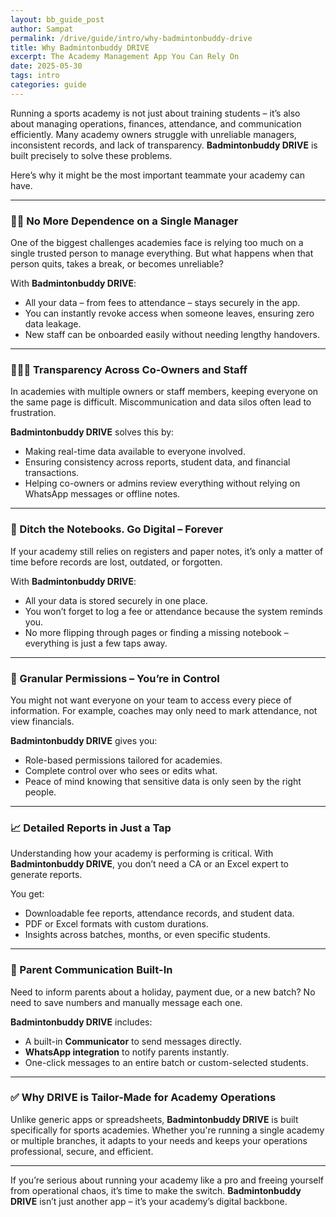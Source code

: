 ```yaml
---
layout: bb_guide_post
author: Sampat
permalink: /drive/guide/intro/why-badmintonbuddy-drive
title: Why Badmintonbuddy DRIVE 
excerpt: The Academy Management App You Can Rely On
date: 2025-05-30
tags: intro
categories: guide
---
```


Running a sports academy is not just about training students – it’s also about managing operations, finances, attendance, and communication efficiently. Many academy owners struggle with unreliable managers, inconsistent records, and lack of transparency. **Badmintonbuddy DRIVE** is built precisely to solve these problems.

Here’s why it might be the most important teammate your academy can have.

---

### 🧑‍💼 No More Dependence on a Single Manager

One of the biggest challenges academies face is relying too much on a single trusted person to manage everything. But what happens when that person quits, takes a break, or becomes unreliable?

With **Badmintonbuddy DRIVE**:

- All your data – from fees to attendance – stays securely in the app.
- You can instantly revoke access when someone leaves, ensuring zero data leakage.
- New staff can be onboarded easily without needing lengthy handovers.

---

### 🧑‍🤝‍🧑 Transparency Across Co-Owners and Staff

In academies with multiple owners or staff members, keeping everyone on the same page is difficult. Miscommunication and data silos often lead to frustration.

**Badmintonbuddy DRIVE** solves this by:

- Making real-time data available to everyone involved.
- Ensuring consistency across reports, student data, and financial transactions.
- Helping co-owners or admins review everything without relying on WhatsApp messages or offline notes.

---

### 📒 Ditch the Notebooks. Go Digital – Forever

If your academy still relies on registers and paper notes, it’s only a matter of time before records are lost, outdated, or forgotten.

With **Badmintonbuddy DRIVE**:

- All your data is stored securely in one place.
- You won’t forget to log a fee or attendance because the system reminds you.
- No more flipping through pages or finding a missing notebook – everything is just a few taps away.

---

### 🔐 Granular Permissions – You’re in Control

You might not want everyone on your team to access every piece of information. For example, coaches may only need to mark attendance, not view financials.

**Badmintonbuddy DRIVE** gives you:

- Role-based permissions tailored for academies.
- Complete control over who sees or edits what.
- Peace of mind knowing that sensitive data is only seen by the right people.

---

### 📈 Detailed Reports in Just a Tap

Understanding how your academy is performing is critical. With **Badmintonbuddy DRIVE**, you don’t need a CA or an Excel expert to generate reports.

You get:

- Downloadable fee reports, attendance records, and student data.
- PDF or Excel formats with custom durations.
- Insights across batches, months, or even specific students.

---

### 📢 Parent Communication Built-In

Need to inform parents about a holiday, payment due, or a new batch? No need to save numbers and manually message each one.

**Badmintonbuddy DRIVE** includes:

- A built-in **Communicator** to send messages directly.
- **WhatsApp integration** to notify parents instantly.
- One-click messages to an entire batch or custom-selected students.

---

### ✅ Why DRIVE is Tailor-Made for Academy Operations

Unlike generic apps or spreadsheets, **Badmintonbuddy DRIVE** is built specifically for sports academies. Whether you're running a single academy or multiple branches, it adapts to your needs and keeps your operations professional, secure, and efficient.

---

If you’re serious about running your academy like a pro and freeing yourself from operational chaos, it’s time to make the switch. **Badmintonbuddy DRIVE** isn’t just another app – it’s your academy’s digital backbone.
